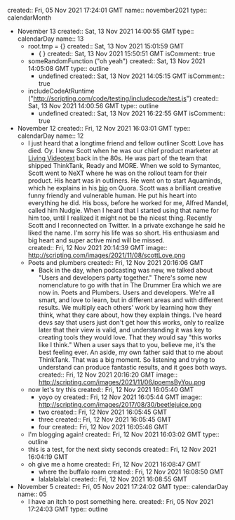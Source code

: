 created:: Fri, 05 Nov 2021 17:24:01 GMT
name:: november2021
type:: calendarMonth
- November 13
created:: Sat, 13 Nov 2021 14:00:55 GMT
type:: calendarDay
name:: 13
	- root.tmp = {}
	created:: Sat, 13 Nov 2021 15:01:59 GMT
		- { }
		created:: Sat, 13 Nov 2021 15:50:51 GMT
		isComment:: true
	- someRandomFunction ("oh yeah")
	created:: Sat, 13 Nov 2021 14:05:08 GMT
	type:: outline
		- undefined
		created:: Sat, 13 Nov 2021 14:05:15 GMT
		isComment:: true
	- includeCodeAtRuntime ("http://scripting.com/code/testing/includecode/test.js")
	created:: Sat, 13 Nov 2021 14:00:56 GMT
	type:: outline
		- undefined
		created:: Sat, 13 Nov 2021 16:22:55 GMT
		isComment:: true
- November 12
created:: Fri, 12 Nov 2021 16:03:01 GMT
type:: calendarDay
name:: 12
	- I just heard that a longtime friend and fellow outliner Scott Love has died. Oy. I knew Scott when he was our chief product marketer at <a href="https://en.wikipedia.org/wiki/Living_Videotext">Living Videotext</a> back in the 80s. He was part of the team that shipped ThinkTank, Ready and MORE. When we sold to Symantec, Scott went to NeXT where he was on the rollout team for their product. His heart was in outliners. He went on to start Aquaminds, which he explains in his <a href="https://www.quora.com/profile/Scott-Love">bio</a> on Quora. Scott was a brilliant creative funny friendly and vulnerable human. He put his heart into everything he did. His boss, before he worked for me, Alfred Mandel, called him Nudgie. When I heard that I started using that name for him too, until I realized it might not be the nicest thing. Recently Scott and I reconnected on Twitter. In a private exchange he said he liked the name. I'm sorry his life was so short. His enthusiasm and big heart and super active mind will be missed.  
	created:: Fri, 12 Nov 2021 20:14:39 GMT
	image:: http://scripting.com/images/2021/11/08/scottLove.png
	- Poets and plumbers
	created:: Fri, 12 Nov 2021 20:16:06 GMT
		- Back in the day, when podcasting was new, we talked about "Users and developers party together." There's some new nomenclature to go with that in The Drummer Era which we are now in. Poets and Plumbers. Users and developers. We're all smart, and love to learn, but in different areas and with different results. We multiply each others' work by learning how they think, what they care about, how they explain things. I've heard devs say that users just don't get how this works, only to realize later that their view is valid, and understanding it was key to creating tools they would love. That they would say "this works like I think." When a user says that to you, believe me, it's the best feeling ever. An aside, my own father said that to me about ThinkTank. That was a big moment. So listening and trying to understand can produce fantastic results, and it goes both ways. 
		created:: Fri, 12 Nov 2021 20:16:20 GMT
		image:: http://scripting.com/images/2021/11/06/poemsByYou.png
	- now let's try this
	created:: Fri, 12 Nov 2021 16:05:40 GMT
		- yoyo oy
		created:: Fri, 12 Nov 2021 16:05:44 GMT
		image:: http://scripting.com/images/2017/08/30/beetlejuice.png
		- two
		created:: Fri, 12 Nov 2021 16:05:45 GMT
		- three
		created:: Fri, 12 Nov 2021 16:05:45 GMT
		- four
		created:: Fri, 12 Nov 2021 16:05:46 GMT
	- I'm blogging again!
	created:: Fri, 12 Nov 2021 16:03:02 GMT
	type:: outline
	- this is a test, for the next sixty seconds
	created:: Fri, 12 Nov 2021 16:04:19 GMT
	- oh give me a home
	created:: Fri, 12 Nov 2021 16:08:47 GMT
		- where the buffalo roam
		created:: Fri, 12 Nov 2021 16:08:50 GMT
		- lalalalalalal
		created:: Fri, 12 Nov 2021 16:08:55 GMT
- November 5
created:: Fri, 05 Nov 2021 17:24:02 GMT
type:: calendarDay
name:: 05
	- I have an itch to post something here. 
	created:: Fri, 05 Nov 2021 17:24:03 GMT
	type:: outline
